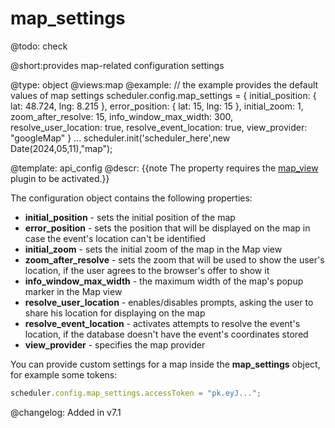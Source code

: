 map_settings
=============

@todo:
	check 


@short:provides map-related configuration settings
	

@type: object
@views:map
@example:
// the example provides the default values of map settings
scheduler.config.map_settings = {
	initial_position: {
	   lat: 48.724,
	   lng: 8.215
	},
	error_position: {
	   lat: 15,
	   lng: 15
	},
	initial_zoom: 1,
	zoom_after_resolve: 15,
	info_window_max_width: 300,
	resolve_user_location: true,
	resolve_event_location: true,
	view_provider: "googleMap"
}
...
scheduler.init('scheduler_here',new Date(2024,05,11),"map");

@template:	api_config
@descr:
{{note The property requires the [map_view](extensions_list.html#mapview) plugin to be activated.}}

The configuration object contains the following properties:

- **initial_position** - sets the initial position of the map
- **error_position** - sets the position that will be displayed on the map in case the event's location can't be identified
- **initial_zoom** - sets the initial zoom of the map in the Map view
- **zoom_after_resolve** - sets the zoom that will be used to show the user's location, if the user agrees to the browser's offer to show it
- **info_window_max_width** - the maximum width of the map's popup marker in the Map view
- **resolve_user_location** - enables/disables prompts, asking the user to share his location for displaying on the map
- **resolve_event_location** - activates attempts to resolve the event's location, if the database doesn't have the event's coordinates stored
- **view_provider** - specifies the map provider

You can provide custom settings for a map inside the **map_settings** object, for example some tokens:

~~~js
scheduler.config.map_settings.accessToken = "pk.eyJ...";
~~~

@changelog:
Added in v7.1